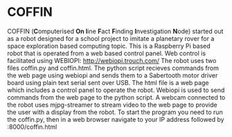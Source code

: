 # COFFIN
COFFIN (**C**omputerised **On** **l**ine **F**act **F**inding **I**nvestigation **N**ode) started out as a robot designed for a school project to imitate 
a planetary rover for a space exploration based computing topic.
This is a Raspberry Pi based robot that is operated from a web based control panel.
Web control is facilitated using WEBIOPI: http://webiopi.trouch.com/
The robot uses two files coffin.py and coffin.html.
The python script recieves commands from the web page using webiopi and sends them to a Sabertooth motor driver board using plain text serial sent over USB.
The html file is a web page which includes a control panel to operate the robot. Webiopi is used to send commands from the web page to the python script. 
A webcam connected to the robot uses mjpg-streamer to stream video to the web page to provide the user with a display from the robot. 
To start the program you need to run the coffin.py, then in a web browser navigate to your IP address followed by :8000/coffin.html
